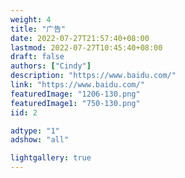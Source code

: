 ```yaml
---
weight: 4
title: "广告"
date: 2022-07-27T21:57:40+08:00
lastmod: 2022-07-27T10:45:40+08:00
draft: false
authors: ["Cindy"]
description: "https://www.baidu.com/"
link: "https://www.baidu.com/"
featuredImage: "1206-130.png"
featuredImage1: "750-130.png"
iid: 2

adtype: "1"
adshow: "all"

lightgallery: true
---
```


<!-- 
 link 广告链接

 adtype: //只能写其中一种类型 (广告具体比例最后和设计确定)
	"1" 横图 广告图 大尺寸 1206/130   小尺寸 750/130
		长图
		featuredImage 
		短图
		如果是长横图需要传一个短版的图。
		featuredImage1 
		
	"2" pc网页两端竖图 498/1277
		左边
		featuredImage 
		右边
		featuredImage1 
		
	"3" 文章目录下面的广告图  224/450

 adshow: //只能写其中一种类型
 	all:  //所有页面
 	index //只有首页展示
 	other //除了首页其他页面展示
 -->